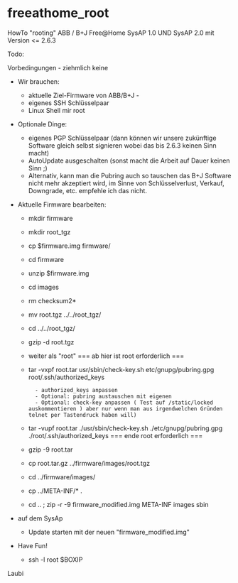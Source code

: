 # freeathome_root
HowTo "rooting" ABB / B+J Free@Home SysAP 1.0 UND SysAP 2.0 mit Version <= 2.6.3 

Todo:

Vorbedingungen - ziehmlich keine
- Wir brauchen:
	- aktuelle Ziel-Firmware von ABB/B+J	- 
	- eigenes SSH Schlüsselpaar
	- Linux Shell mir root

- Optionale Dinge:
	- eigenes PGP Schlüsselpaar (dann können wir unsere zukünftige Software gleich selbst signieren wobei das bis 2.6.3 keinen Sinn macht) 
	- AutoUpdate ausgeschalten (sonst macht die Arbeit auf Dauer keinen Sinn ;)
	- Alternativ, kann man die Pubring auch so tauschen das B+J Software nicht mehr akzeptiert wird, 
	  im Sinne von Schlüsselverlust, Verkauf, Downgrade, etc. empfehle ich das nicht.

- Aktuelle Firmware bearbeiten:
	- mkdir firmware
	- mkdir root_tgz
	- cp $firmware.img firmware/
	- cd firmware
	- unzip $firmware.img
	- cd images
	- rm checksum2*
	- mv root.tgz ../../root_tgz/
	- cd ../../root_tgz/
	- gzip -d root.tgz
	- weiter als "root"
	=== ab hier ist root erforderlich ===
	- tar -vxpf root.tar usr/sbin/check-key.sh etc/gnupg/pubring.gpg root/.ssh/authorized_keys

			- authorized_keys anpassen
			- Optional: pubring austauschen mit eigenen 
			- Optional: check-key anpassen ( Test auf /static/locked auskommentieren ) aber nur wenn man aus irgendwelchen Gründen telnet per Tastendruck haben will)

	- tar -vupf root.tar ./usr/sbin/check-key.sh ./etc/gnupg/pubring.gpg ./root/.ssh/authorized_keys
	=== ende root erforderlich ===
	- gzip -9 root.tar
	- cp root.tar.gz ../firmware/images/root.tgz
	- cd ../firmware/images/
	- cp ../META-INF/* .
	- cd .. ; zip -r -9 firmware_modified.img META-INF images sbin

- auf dem SysAp
	- Update starten mit der neuen "firmware_modified.img"

- Have Fun!
	- ssh -l root $BOXIP

Laubi
